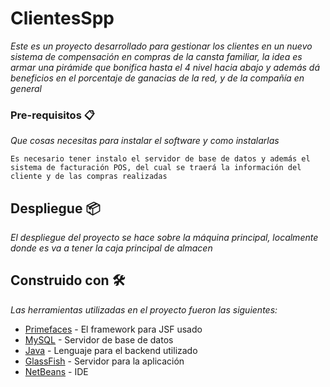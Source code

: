 # ClientesSpp
_Este es un proyecto desarrollado para gestionar los clientes en un nuevo sistema de compensación en compras de la cansta familiar, la idea es armar una pirámide que bonifica hasta el 4 nivel hacia abajo y además dá beneficios en el porcentaje de ganacias de la red, y de la compañía en general_


### Pre-requisitos 📋

_Que cosas necesitas para instalar el software y como instalarlas_

```
Es necesario tener instalo el servidor de base de datos y además el sistema de facturación POS, del cual se traerá la información del cliente y de las compras realizadas
```



## Despliegue 📦

_El despliegue del proyecto se hace sobre la máquina principal, localmente donde es va a tener la caja principal de almacen_

## Construido con 🛠️

_Las herramientas utilizadas en el proyecto fueron las siguientes:_

* [Primefaces](https://www.primefaces.org/) - El framework para JSF usado
* [MySQL](https://www.mysql.com/) - Servidor de base de datos
* [Java](https://www.oracle.com/java/technologies/javaee/javaee6technologies.html) - Lenguaje para el backend utilizado
* [GlassFish](https://javaee.github.io/glassfish/) - Servidor para la aplicación
* [NetBeans](https://netbeans.apache.org/) - IDE
